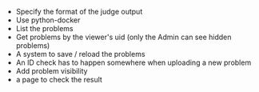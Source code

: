 - Specify the format of the judge output
- Use python-docker
- List the problems
- Get problems by the viewer's uid (only the Admin can see hidden problems)
- A system to save / reload the problems
- An ID check has to happen somewhere when uploading a new problem
- Add problem visibility
- a page to check the result